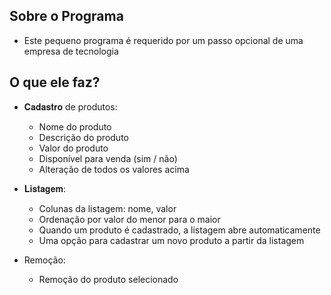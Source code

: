 ## Sobre o Programa

- Este pequeno programa é requerido por um passo opcional de uma empresa de tecnologia

## O que ele faz?

- 𝐂𝐚𝐝𝐚𝐬𝐭𝐫𝐨 de produtos:

    - Nome do produto
    - Descrição do produto 
    - Valor do produto
    - Disponível para venda (sim / não)
    - Alteração de todos os valores acima

 - 𝐋𝐢𝐬𝐭𝐚𝐠𝐞𝐦:

    - Colunas da listagem: nome, valor
    - Ordenação por valor do menor para o maior
    - Quando um produto é cadastrado, a listagem abre automaticamente
    - Uma opção para cadastrar um novo produto a partir da listagem

 - Remoção:
    
    - Remoção do produto selecionado